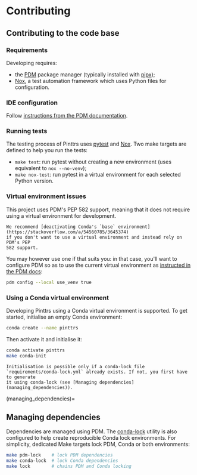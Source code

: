 # Contributing

## Contributing to the code base

### Requirements

Developing  requires:

* the [PDM](https://pdm.fming.dev/) package manager (typically installed with
  [pipx](https://pypa.github.io/pipx/));
* [Nox](https://nox.thea.codes/), a test automation framework which uses Python files
  for configuration.

### IDE configuration

Follow [instructions from the PDM documentation](https://pdm.fming.dev/#use-with-ide).

### Running tests

The testing process of Pinttrs uses [pytest](https://docs.pytest.org)
and [Nox](https://nox.thea.codes). Two make targets are defined to help you run
the tests:

* `make test`: run pytest without creating a new environment (uses equivalent
  to `nox --no-venv`);
* `make nox-test`: run pytest in a virtual environment for each selected Python
  version.

### Virtual environment issues

This project uses PDM's PEP 582 support, meaning that it does not require using
a virtual environment for development.

````{warning}
We recommend [deactivating Conda's `base` environment](https://stackoverflow.com/a/54560785/3645374)
if you don't want to use a virtual environment and instead rely on PDM's PEP
582 support.
````

You may however use one if that suits you: in that case, you'll want to
configure PDM so as to use the current virtual environment as
[instructed in the PDM docs](https://pdm.fming.dev/usage/project/#working-with-a-virtualenv):

```bash
pdm config --local use_venv true
```

### Using a Conda virtual environment

Developing Pinttrs using a Conda virtual environment is supported.
To get started, initialise an empty Conda environment:

```bash
conda create --name pinttrs
```

Then activate it and initialise it:

```bash
conda activate pinttrs
make conda-init
```

```{note}
Initialisation is possible only if a conda-lock file
`requirements/conda-lock.yml` already exists. If not, you first have to generate
it using conda-lock (see [Managing dependencies](managing_dependencies)).
```

(managing_dependencies)=
## Managing dependencies

Dependencies are managed using PDM.
The [conda-lock](https://conda-incubator.github.io/conda-lock/) utility is also
configured to help create reproducible Conda lock environments. For simplicity,
dedicated Make targets lock PDM, Conda or both environments:

```bash
make pdm-lock    # lock PDM dependencies
make conda-lock  # lock Conda dependencies
make lock        # chains PDM and Conda locking
```
